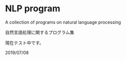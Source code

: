 # NLP program
A collection of programs on natural language processing

自然言語処理に関するプログラム集

現在テスト中です。

2019/07/08
